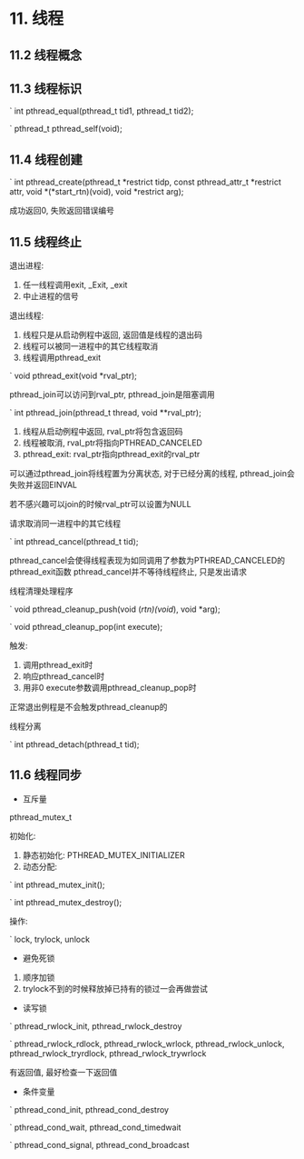 # 11. 线程

## 11.2 线程概念

## 11.3 线程标识

` int pthread_equal(pthread_t tid1, pthread_t tid2);

` pthread_t pthread_self(void);

## 11.4 线程创建

` int pthread_create(pthread_t *restrict tidp, const pthread_attr_t *restrict attr, void *(*start_rtn)(void), void *restrict arg);

成功返回0, 失败返回错误编号

## 11.5 线程终止

退出进程:

1. 任一线程调用exit, _Exit, _exit
2. 中止进程的信号

退出线程:

1. 线程只是从启动例程中返回, 返回值是线程的退出码
2. 线程可以被同一进程中的其它线程取消
3. 线程调用pthread_exit

` void pthread_exit(void *rval_ptr);

pthread_join可以访问到rval_ptr, pthread_join是阻塞调用

` int pthread_join(pthread_t thread, void **rval_ptr);

1. 线程从启动例程中返回, rval_ptr将包含返回码
2. 线程被取消, rval_ptr将指向PTHREAD_CANCELED
3. pthread_exit: rval_ptr指向pthread_exit的rval_ptr

可以通过pthread_join将线程置为分离状态, 对于已经分离的线程, pthread_join会失败并返回EINVAL

若不感兴趣可以join的时候rval_ptr可以设置为NULL

请求取消同一进程中的其它线程

` int pthread_cancel(pthread_t tid);

pthread_cancel会使得线程表现为如同调用了参数为PTHREAD_CANCELED的pthread_exit函数
pthread_cancel并不等待线程终止, 只是发出请求 

线程清理处理程序

` void pthread_cleanup_push(void (*rtn)(void*), void *arg);

` void pthread_cleanup_pop(int execute);

触发:

1. 调用pthread_exit时
1. 响应pthread_cancel时
1. 用非0 execute参数调用pthread_cleanup_pop时

正常退出例程是不会触发pthread_cleanup的

线程分离

` int pthread_detach(pthread_t tid); 

## 11.6 线程同步

* 互斥量

pthread_mutex_t

初始化:

1. 静态初始化: PTHREAD_MUTEX_INITIALIZER
1. 动态分配: 

` int pthread_mutex_init();

` int pthread_mutex_destroy();

操作:

` lock, trylock, unlock

* 避免死锁

1. 顺序加锁
1. trylock不到的时候释放掉已持有的锁过一会再做尝试

* 读写锁

` pthread_rwlock_init, pthread_rwlock_destroy

` pthread_rwlock_rdlock, pthread_rwlock_wrlock, pthread_rwlock_unlock, pthread_rwlock_tryrdlock, pthread_rwlock_trywrlock

有返回值, 最好检查一下返回值

* 条件变量

` pthread_cond_init, pthread_cond_destroy 

` pthread_cond_wait, pthread_cond_timedwait

` pthread_cond_signal, pthread_cond_broadcast




